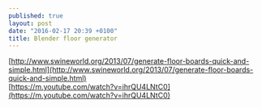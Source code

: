 ```yaml
---
published: true
layout: post
date: "2016-02-17 20:39 +0100"
title: Blender floor generator
---
```



[http://www.swineworld.org/2013/07/generate-floor-boards-quick-and-simple.html](http://www.swineworld.org/2013/07/generate-floor-boards-quick-and-simple.html)  
[https://m.youtube.com/watch?v=ihrQU4LNtC0](https://m.youtube.com/watch?v=ihrQU4LNtC0)
